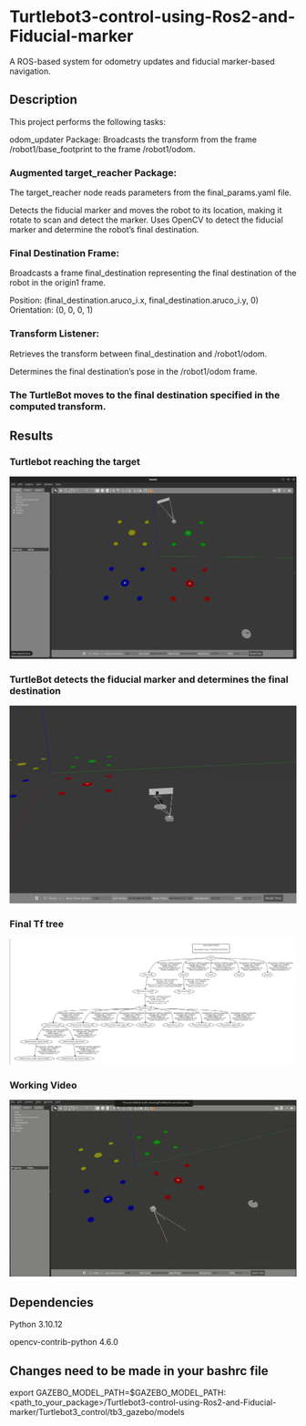 # Turtlebot3-control-using-Ros2-and-Fiducial-marker

A ROS-based system for odometry updates and fiducial marker-based navigation.

## Description

This project performs the following tasks:

odom_updater Package: Broadcasts the transform from the frame /robot1/base_footprint to the frame /robot1/odom.

### Augmented target_reacher Package:

The target_reacher node reads parameters from the final_params.yaml file.
    
Detects the fiducial marker and moves the robot to its location, making it rotate to scan and detect the marker.
    Uses OpenCV to detect the fiducial marker and determine the robot’s final destination.

### Final Destination Frame:

Broadcasts a frame final_destination representing the final destination of the robot in the origin1 frame.

Position: (final_destination.aruco_i.x, final_destination.aruco_i.y, 0)
Orientation: (0, 0, 0, 1)

### Transform Listener:

Retrieves the transform between final_destination and /robot1/odom.

Determines the final destination’s pose in the /robot1/odom frame.

### The TurtleBot moves to the final destination specified in the computed transform.

## Results

### Turtlebot reaching the target

<img src="results/tb3_control.png" alt="My Image" width="800">

### TurtleBot detects the fiducial marker and determines the final destination

<img src="results/fiducial_marker.png" alt="My Image" width="800">

### Final Tf tree

<img src="results/frames.png" alt="My Image" width="800">

### Working Video

![Watch the demo](results/tb3_control.gif)


## Dependencies

Python 3.10.12

opencv-contrib-python 4.6.0

## Changes need to be made in your bashrc file

export GAZEBO_MODEL_PATH=$GAZEBO_MODEL_PATH:<path_to_your_package>/Turtlebot3-control-using-Ros2-and-Fiducial-marker/Turtlebot3_control/tb3_gazebo/models

